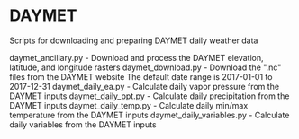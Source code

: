 # DAYMET

Scripts for downloading and preparing DAYMET daily weather data

daymet_ancillary.py - Download and process the DAYMET elevation, 
    latitude, and longitude rasters
daymet_download.py - Download the ".nc" files from the DAYMET website
    The default date range is 2017-01-01 to 2017-12-31
daymet_daily_ea.py - Calculate daily vapor pressure from the DAYMET inputs
daymet_daily_ppt.py - Calculate daily precipitation from the DAYMET inputs
daymet_daily_temp.py - Calculate daily min/max temperature from the DAYMET inputs
daymet_daily_variables.py - Calculate daily variables from the DAYMET inputs
